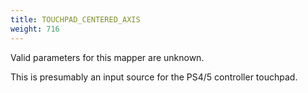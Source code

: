 ```yaml
---
title: TOUCHPAD_CENTERED_AXIS
weight: 716
---
```


Valid parameters for this mapper are unknown.

This is presumably an input source for the PS4/5 controller touchpad.
